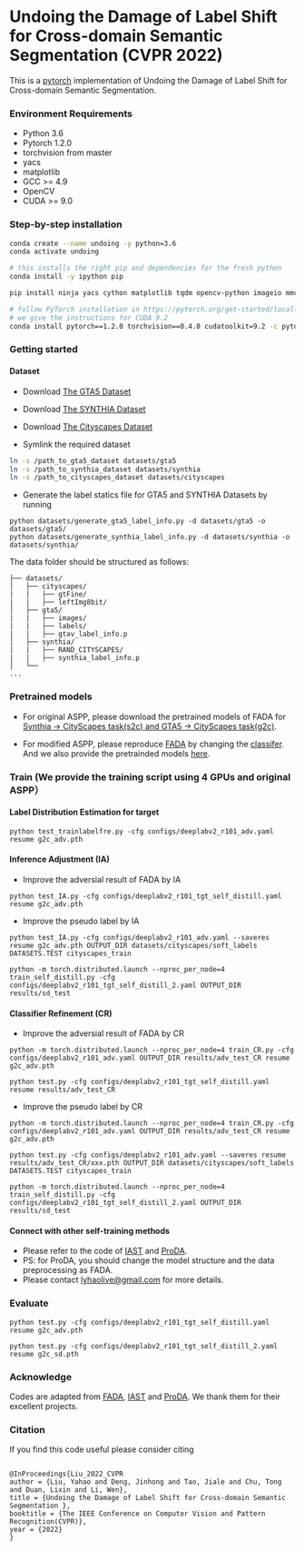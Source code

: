 # Undoing the Damage of Label Shift for Cross-domain Semantic Segmentation (CVPR 2022)
This is a [pytorch](http://pytorch.org/) implementation of Undoing the Damage of Label Shift for Cross-domain Semantic Segmentation.

###  Environment Requirements
- Python 3.6
- Pytorch 1.2.0
- torchvision from master
- yacs
- matplotlib
- GCC >= 4.9
- OpenCV
- CUDA >= 9.0
### Step-by-step installation

```bash
conda create --name undoing -y python=3.6
conda activate undoing

# this installs the right pip and dependencies for the fresh python
conda install -y ipython pip

pip install ninja yacs cython matplotlib tqdm opencv-python imageio mmcv

# follow PyTorch installation in https://pytorch.org/get-started/locally/
# we give the instructions for CUDA 9.2
conda install pytorch==1.2.0 torchvision==0.4.0 cudatoolkit=9.2 -c pytorch
```

### Getting started

#### Dataset
- Download [The GTA5 Dataset]( https://download.visinf.tu-darmstadt.de/data/from_games/ )

- Download [The SYNTHIA Dataset]( http://synthia-dataset.net/download/808/ )

- Download [The Cityscapes Dataset]( https://www.cityscapes-dataset.com/ )

- Symlink the required dataset
```bash
ln -s /path_to_gta5_dataset datasets/gta5
ln -s /path_to_synthia_dataset datasets/synthia
ln -s /path_to_cityscapes_dataset datasets/cityscapes
```

- Generate the label statics file for GTA5 and SYNTHIA Datasets by running 
```
python datasets/generate_gta5_label_info.py -d datasets/gta5 -o datasets/gta5/
python datasets/generate_synthia_label_info.py -d datasets/synthia -o datasets/synthia/
```

The data folder should be structured as follows:
```
├── datasets/
│   ├── cityscapes/     
|   |   ├── gtFine/
|   |   ├── leftImg8bit/
│   ├── gta5/
|   |   ├── images/
|   |   ├── labels/
|   |   ├── gtav_label_info.p
│   ├── synthia/
|   |   ├── RAND_CITYSCAPES/
|   |   ├── synthia_label_info.p
│   └── 			
...
```
### Pretrained models

- For original ASPP, please download the pretrained models of FADA for [Synthia -> CityScapes task(s2c) and GTA5 -> CityScapes task(g2c)](https://drive.google.com/drive/folders/1M7mwfSX3fx4W9KUevZwdmCo4JISnfCI_).

- For modified ASPP, please reproduce [FADA](https://github.com/JDAI-CV/FADA) by changing the [classifer](https://github.com/JDAI-CV/FADA/blob/master/core/models/classifier.py). And we also provide the pretrainded models [here](https://drive.google.com/drive/folders/1wQF_bKSij7XpNvADcFMorIsi9dxiJcv4?usp=sharing).

### Train (We provide the training script using 4 GPUs and original ASPP）

#### Label Distribution Estimation for target
```
python test_trainlabelfre.py -cfg configs/deeplabv2_r101_adv.yaml resume g2c_adv.pth
```
#### Inference Adjustment (IA)
- Improve the adversial result of FADA by IA
```
python test_IA.py -cfg configs/deeplabv2_r101_tgt_self_distill.yaml resume g2c_adv.pth
```
- Improve the pseudo label by IA
```
python test_IA.py -cfg configs/deeplabv2_r101_adv.yaml --saveres resume g2c_adv.pth OUTPUT_DIR datasets/cityscapes/soft_labels DATASETS.TEST cityscapes_train

python -m torch.distributed.launch --nproc_per_node=4 train_self_distill.py -cfg configs/deeplabv2_r101_tgt_self_distill_2.yaml OUTPUT_DIR results/sd_test
```
#### Classifier Refinement (CR)
- Improve the adversial result of FADA by CR
```
python -m torch.distributed.launch --nproc_per_node=4 train_CR.py -cfg configs/deeplabv2_r101_adv.yaml OUTPUT_DIR results/adv_test_CR resume g2c_adv.pth

python test.py -cfg configs/deeplabv2_r101_tgt_self_distill.yaml resume results/adv_test_CR
```
- Improve the pseudo label by CR
```
python -m torch.distributed.launch --nproc_per_node=4 train_CR.py -cfg configs/deeplabv2_r101_adv.yaml OUTPUT_DIR results/adv_test_CR resume g2c_adv.pth

python test.py -cfg configs/deeplabv2_r101_adv.yaml --saveres resume results/adv_test_CR/xxx.pth OUTPUT_DIR datasets/cityscapes/soft_labels DATASETS.TEST cityscapes_train

python -m torch.distributed.launch --nproc_per_node=4 train_self_distill.py -cfg configs/deeplabv2_r101_tgt_self_distill_2.yaml OUTPUT_DIR results/sd_test
```
#### Connect with other self-training methods
- Please refer to the code of [IAST](https://github.com/Raykoooo/IAST) and [ProDA](https://github.com/microsoft/ProDA). 
- PS: for ProDA, you should change the model structure and the data preprocessing as FADA.
- Please contact lyhaolive@gmail.com for more details.


### Evaluate
```
python test.py -cfg configs/deeplabv2_r101_tgt_self_distill.yaml resume g2c_adv.pth

python test.py -cfg configs/deeplabv2_r101_tgt_self_distill_2.yaml resume g2c_sd.pth
```

### Acknowledge
Codes are adapted from [FADA](https://github.com/JDAI-CV/FADA), [IAST](https://github.com/Raykoooo/IAST) and [ProDA](https://github.com/microsoft/ProDA). We thank them for their excellent projects.

### Citation
If you find this code useful please consider citing
```

@InProceedings{Liu_2022_CVPR
author = {Liu, Yahao and Deng, Jinhong and Tao, Jiale and Chu, Tong and Duan, Lixin and Li, Wen},
title = {Undoing the Damage of Label Shift for Cross-domain Semantic Segmentation },
booktitle = {The IEEE Conference on Computer Vision and Pattern Recognition(CVPR)},
year = {2022}
}
```
